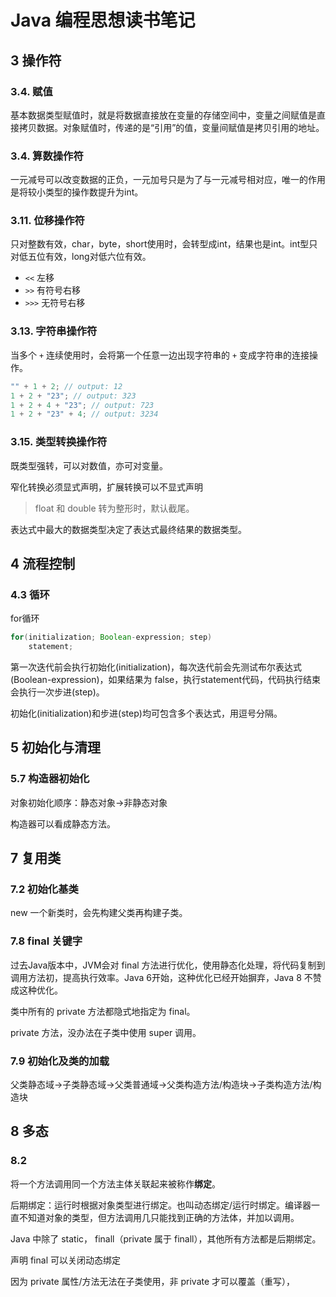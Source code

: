 # Java 编程思想读书笔记
## 3 操作符
###  3.4. 赋值
基本数据类型赋值时，就是将数据直接放在变量的存储空间中，变量之间赋值是直接拷贝数据。对象赋值时，传递的是“引用”的值，变量间赋值是拷贝引用的地址。

###  3.4. 算数操作符
一元减号可以改变数据的正负，一元加号只是为了与一元减号相对应，唯一的作用是将较小类型的操作数提升为int。

###  3.11. 位移操作符
只对整数有效，char，byte，short使用时，会转型成int，结果也是int。int型只对低五位有效，long对低六位有效。
* `<<` 左移
* `>>` 有符号右移
* `>>>` 无符号右移

###  3.13. 字符串操作符
当多个 `+` 连续使用时，会将第一个任意一边出现字符串的 `+` 变成字符串的连接操作。

```java
"" + 1 + 2; // output: 12
1 + 2 + "23"; // output: 323
1 + 2 + 4 + "23"; // output: 723
1 + 2 + "23" + 4; // output: 3234
```

###  3.15. 类型转换操作符
既类型强转，可以对数值，亦可对变量。

窄化转换必须显式声明，扩展转换可以不显式声明
> float 和 double 转为整形时，默认截尾。

表达式中最大的数据类型决定了表达式最终结果的数据类型。

## 4 流程控制
### 4.3 循环
for循环
```java
for(initialization; Boolean-expression; step)
    statement;
```
第一次迭代前会执行初始化(initialization)，每次迭代前会先测试布尔表达式(Boolean-expression)，如果结果为 false，执行statement代码，代码执行结束会执行一次步进(step)。

初始化(initialization)和步进(step)均可包含多个表达式，用逗号分隔。

## 5 初始化与清理
### 5.7 构造器初始化
对象初始化顺序：静态对象->非静态对象

构造器可以看成静态方法。

## 7 复用类
### 7.2 初始化基类
new 一个新类时，会先构建父类再构建子类。

### 7.8 final 关键字
过去Java版本中，JVM会对 final 方法进行优化，使用静态化处理，将代码复制到调用方法初，提高执行效率。Java 6开始，这种优化已经开始摒弃，Java 8 不赞成这种优化。

类中所有的 private 方法都隐式地指定为 final。

private 方法，没办法在子类中使用 super 调用。

### 7.9 初始化及类的加载
父类静态域->子类静态域->父类普通域->父类构造方法/构造块->子类构造方法/构造块

## 8 多态
### 8.2 
将一个方法调用同一个方法主体关联起来被称作**绑定**。

后期绑定：运行时根据对象类型进行绑定。也叫动态绑定/运行时绑定。编译器一直不知道对象的类型，但方法调用几只能找到正确的方法体，并加以调用。

Java 中除了 static， finall（private 属于 finall），其他所有方法都是后期绑定。

声明 final 可以关闭动态绑定

因为 private 属性/方法无法在子类使用，非 private 才可以覆盖（重写），


